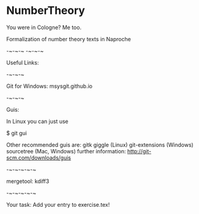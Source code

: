 NumberTheory
============

You were in Cologne? Me too.

Formalization of number theory texts in Naproche

-~-~-~
-~-~-~

Useful Links:

-~-~-~

Git for Windows: msysgit.github.io

-~-~-~

Guis:

In Linux you can just use 

$ git gui

Other recommended guis are:
gitk
giggle (Linux)
git-extensions (Windows)
sourcetree (Mac, Windows)
further information: http://git-scm.com/downloads/guis

-~-~-~-~-~

mergetool: kdiff3

-~-~-~-~-~

Your task: Add your entry to exercise.tex!

